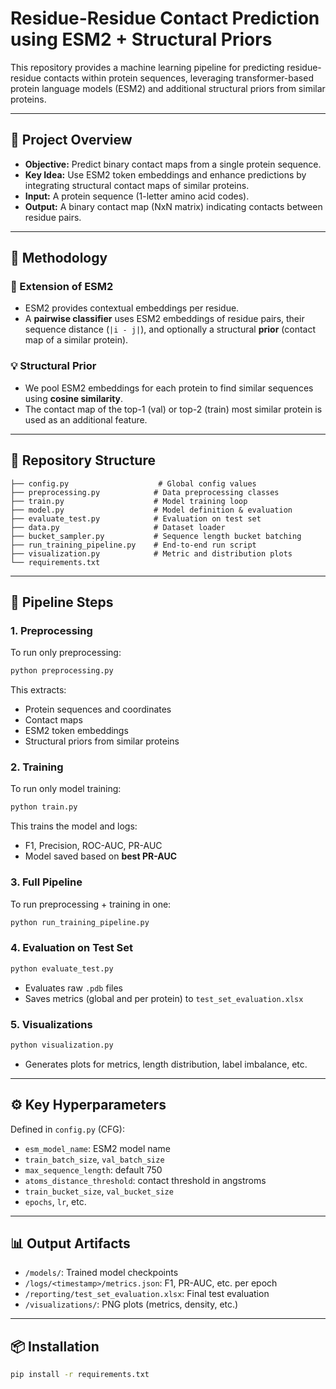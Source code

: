 # Residue-Residue Contact Prediction using ESM2 + Structural Priors

This repository provides a machine learning pipeline for predicting residue-residue contacts within protein sequences, leveraging transformer-based protein language models (ESM2) and additional structural priors from similar proteins.

---

## 🚀 Project Overview

- **Objective:** Predict binary contact maps from a single protein sequence.
- **Key Idea:** Use ESM2 token embeddings and enhance predictions by integrating structural contact maps of similar proteins.
- **Input:** A protein sequence (1-letter amino acid codes).
- **Output:** A binary contact map (NxN matrix) indicating contacts between residue pairs.

---

## 🧠 Methodology

### 🔬 Extension of ESM2

- ESM2 provides contextual embeddings per residue.
- A **pairwise classifier** uses ESM2 embeddings of residue pairs, their sequence distance (`|i - j|`), and optionally a structural **prior** (contact map of a similar protein).

### 💡 Structural Prior

- We pool ESM2 embeddings for each protein to find similar sequences using **cosine similarity**.
- The contact map of the top-1 (val) or top-2 (train) most similar protein is used as an additional feature.

---

## 🧰 Repository Structure

```
├── config.py                    # Global config values
├── preprocessing.py            # Data preprocessing classes
├── train.py                    # Model training loop
├── model.py                    # Model definition & evaluation
├── evaluate_test.py            # Evaluation on test set
├── data.py                     # Dataset loader
├── bucket_sampler.py           # Sequence length bucket batching
├── run_training_pipeline.py    # End-to-end run script
├── visualization.py            # Metric and distribution plots
└── requirements.txt
```

---

## 🔄 Pipeline Steps

### 1. **Preprocessing**

To run only preprocessing:
```bash
python preprocessing.py
```
This extracts:
- Protein sequences and coordinates
- Contact maps
- ESM2 token embeddings
- Structural priors from similar proteins

### 2. **Training**

To run only model training:
```bash
python train.py
```
This trains the model and logs:
- F1, Precision, ROC-AUC, PR-AUC
- Model saved based on **best PR-AUC**

### 3. **Full Pipeline**

To run preprocessing + training in one:
```bash
python run_training_pipeline.py
```

### 4. **Evaluation on Test Set**

```bash
python evaluate_test.py
```
- Evaluates raw `.pdb` files
- Saves metrics (global and per protein) to `test_set_evaluation.xlsx`

### 5. **Visualizations**
```bash
python visualization.py
```
- Generates plots for metrics, length distribution, label imbalance, etc.

---

## ⚙️ Key Hyperparameters

Defined in `config.py` (CFG):
- `esm_model_name`: ESM2 model name
- `train_batch_size`, `val_batch_size`
- `max_sequence_length`: default 750
- `atoms_distance_threshold`: contact threshold in angstroms
- `train_bucket_size`, `val_bucket_size`
- `epochs`, `lr`, etc.

---

## 📊 Output Artifacts

- `/models/`: Trained model checkpoints
- `/logs/<timestamp>/metrics.json`: F1, PR-AUC, etc. per epoch
- `/reporting/test_set_evaluation.xlsx`: Final test evaluation
- `/visualizations/`: PNG plots (metrics, density, etc.)

---

## 📦 Installation

```bash
pip install -r requirements.txt
```
